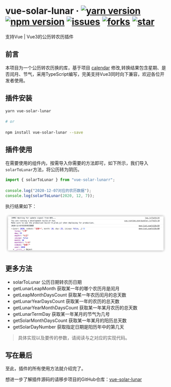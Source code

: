 # vue-solar-lunar · [![yarn version](https://img.shields.io/badge/yarn-v1.0.2-E47C48)](https://github.com/likaia/vue-solar-lunar) [![npm version](https://img.shields.io/badge/npm-v1.0.2-2277B1)](https://www.npmjs.com/package/vue-solar-lunar) [![issues](https://img.shields.io/github/issues/likaia/vue-solar-lunar)](https://github.com/likaia/vue-solar-lunar/issues) [![forks](https://img.shields.io/github/forks/likaia/vue-solar-lunar)](https://github.com/likaia/vue-solar-lunar) [![star](https://img.shields.io/github/stars/likaia/vue-solar-lunar) ](https://github.com/likaia/vue-solar-lunar)
支持Vue | Vue3的公历转农历插件

## 前言
本项目为一个公历转农历换的库，基于项目 [calendar](https://github.com/laocaixw/calendar) 修改,转换结果包含星期、是否闰月、节气，采用TypeScript编写，完美支持Vue3同时向下兼容，欢迎各位开发者使用。
## 插件安装
```bash
yarn vue-solar-lunar

# or

npm install vue-solar-lunar --save
```

## 插件使用
在需要使用的组件内，按需导入你需要的方法即可，如下所示，我们导入`solarToLunar`方法，将公历转为阴历。
```typescript
import { solarToLunar } from "vue-solar-lunarr";

console.log("2020-12-07对应的农历数据");
console.log(solarToLunar(2020, 12, 7));
```
执行结果如下：

![](src/assets/result.png)
## 更多方法
* solarToLunar 公历日期转农历日期
* getLunarLeapMonth 获取某一年的哪个农历月是闰月
* getLeapMonthDaysCount 获取某一年农历闰月的总天数
* getLunarYearDaysCount 获取某一年的农历的总天数
* getLunarYearMonthDaysCount 获取某一年某月农历的总天数
* getLunarTermDay 获取某一年某月的节气为几号
* getSolarMonthDaysCount 获取某一年某月的阳历总天数
* getSolarDayNumber 获取指定日期是阳历年中的第几天

> 具体实现以及要传的参数，请阅读与之对应的实现代码。

## 写在最后
至此，插件的所有使用方法就介绍完了。

想进一步了解插件源码的请移步项目的GitHub仓库：[vue-solar-lunar](https://github.com/likaia/vue-solar-lunar)